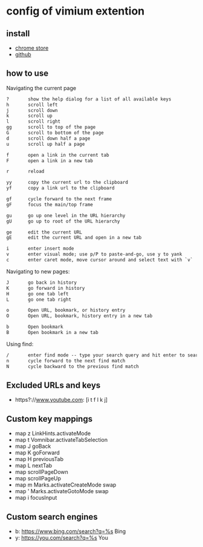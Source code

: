 # config of vimium extention

## install

- [chrome store](https://chrome.google.com/webstore/detail/vimium/dbepggeogbaibhgnhhndojpepiihcmeb)
- [github](https://github.com/philc/vimium)

## how to use

Navigating the current page

```txt
?       show the help dialog for a list of all available keys
h       scroll left
j       scroll down
k       scroll up
l       scroll right
gg      scroll to top of the page
G       scroll to bottom of the page
d       scroll down half a page
u       scroll up half a page

f       open a link in the current tab
F       open a link in a new tab

r       reload

yy      copy the current url to the clipboard
yf      copy a link url to the clipboard

gf      cycle forward to the next frame
gF      focus the main/top frame

gu      go up one level in the URL hierarchy
gU      go up to root of the URL hierarchy

ge      edit the current URL
gE      edit the current URL and open in a new tab

i       enter insert mode
v       enter visual mode; use p/P to paste-and-go, use y to yank
c       enter caret mode, move cursor around and select text with `v`
```

Navigating to new pages:

```txt
J       go back in history
K       go forward in history
H       go one tab left
L       go one tab right

o       Open URL, bookmark, or history entry
O       Open URL, bookmark, history entry in a new tab

b       Open bookmark
B       Open bookmark in a new tab
```

Using find:

```txt
/       enter find mode -- type your search query and hit enter to search, or Esc to cancel
n       cycle forward to the next find match
N       cycle backward to the previous find match
```

## Excluded URLs and keys

- https?://www.youtube.com: [i t f l k j]

## Custom key mappings

- map z LinkHints.activateMode
- map t Vomnibar.activateTabSelection
- map J goBack
- map K goForward
- map H previousTab
- map L nextTab
- map <c-d> scrollPageDown
- map <c-u> scrollPageUp
- map m Marks.activateCreateMode swap
- map ' Marks.activateGotoMode swap
- map i focusInput

## Custom search engines

- b: https://www.bing.com/search?q=%s Bing
- y: https://you.com/search?q=%s You
